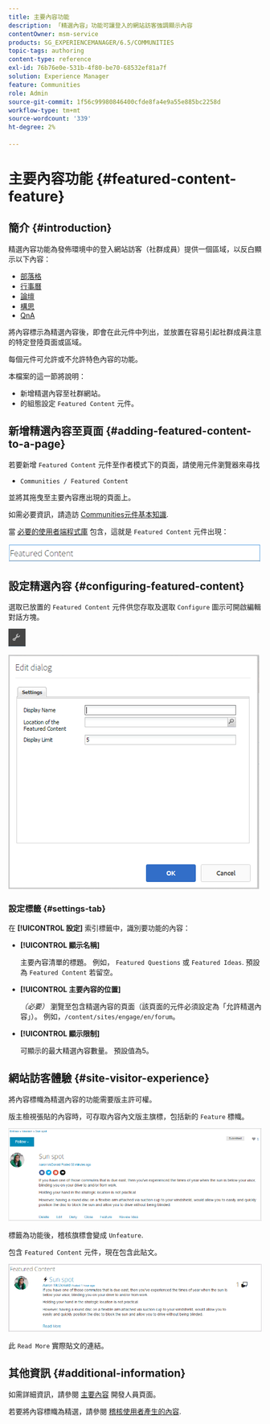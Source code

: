 ```yaml
---
title: 主要內容功能
description: 「精選內容」功能可讓登入的網站訪客強調顯示內容
contentOwner: msm-service
products: SG_EXPERIENCEMANAGER/6.5/COMMUNITIES
topic-tags: authoring
content-type: reference
exl-id: 76b76e0e-531b-4f80-be70-68532ef81a7f
solution: Experience Manager
feature: Communities
role: Admin
source-git-commit: 1f56c99980846400cfde8fa4e9a55e885bc2258d
workflow-type: tm+mt
source-wordcount: '339'
ht-degree: 2%

---
```


# 主要內容功能 {#featured-content-feature}

## 簡介 {#introduction}

精選內容功能為發佈環境中的登入網站訪客（社群成員）提供一個區域，以反白顯示以下內容：

* [部落格](blog-feature.md)
* [行事曆](calendar.md)
* [論壇](forum.md)
* [構思](ideation-feature.md)
* [QnA](working-with-qna.md)

將內容標示為精選內容後，即會在此元件中列出，並放置在容易引起社群成員注意的特定登陸頁面或區域。

每個元件可允許或不允許特色內容的功能。

本檔案的這一節將說明：

* 新增精選內容至社群網站。
* 的組態設定 `Featured Content` 元件。

## 新增精選內容至頁面 {#adding-featured-content-to-a-page}

若要新增 `Featured Content` 元件至作者模式下的頁面，請使用元件瀏覽器來尋找

* `Communities / Featured Content`

並將其拖曳至主要內容應出現的頁面上。

如需必要資訊，請造訪 [Communities元件基本知識](basics.md).

當 [必要的使用者端程式庫](essentials-featured.md#essentials-for-client-side) 包含，這就是 `Featured Content` 元件出現：

![功能內容](assets/featuredcontent.png)

## 設定精選內容 {#configuring-featured-content}

選取已放置的 `Featured Content` 元件供您存取及選取 `Configure` 圖示可開啟編輯對話方塊。

![configure-new](assets/configure-new.png)

![功能內容1](assets/featuredcontent1.png)

### 設定標籤 {#settings-tab}

在 **[!UICONTROL 設定]** 索引標籤中，識別要功能的內容：

* **[!UICONTROL 顯示名稱]**

  主要內容清單的標題。 例如， `Featured Questions` 或 `Featured Ideas`. 預設為 `Featured Content` 若留空。

* **[!UICONTROL 主要內容的位置]**

  *（必要）* 瀏覽至包含精選內容的頁面（該頁面的元件必須設定為「允許精選內容」）。 例如，`/content/sites/engage/en/forum`。

* **[!UICONTROL 顯示限制]**

  可顯示的最大精選內容數量。 預設值為5。

## 網站訪客體驗 {#site-visitor-experience}

將內容標幟為精選內容的功能需要版主許可權。

版主檢視張貼的內容時，可存取內容內文版主旗標，包括新的 `Feature` 標幟。

![site-visitor-experience](assets/site-visitor-experience.png)

標籤為功能後，稽核旗標會變成 `Unfeature`.

包含 `Featured Content` 元件，現在包含此貼文。

![site-visitor-experience1](assets/site-visitor-experience1.png)

此 `Read More` 實際貼文的連結。

## 其他資訊 {#additional-information}

如需詳細資訊，請參閱 [主要內容](essentials-featured.md) 開發人員頁面。

若要將內容標幟為精選，請參閱 [稽核使用者產生的內容](moderate-ugc.md).
